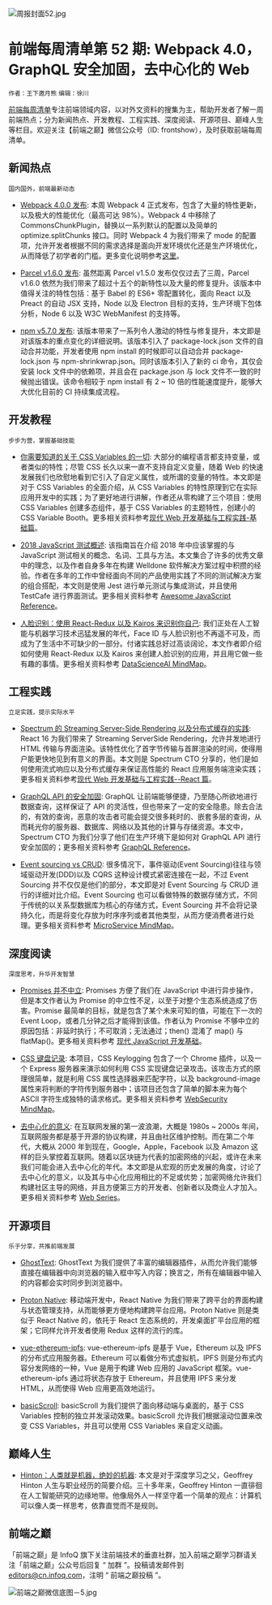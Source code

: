 ![周报封面52.jpg](http://upload-images.jianshu.io/upload_images/1647496-2555c0980f838e48.jpg?imageMogr2/auto-orient/strip%7CimageView2/2/w/1240)

# 前端每周清单第 52 期: Webpack 4.0，GraphQL 安全加固，去中心化的 Web

`作者：王下邀月熊` `编辑：徐川`

[前端每周清单](http://www.infoq.com/cn/FE-Weekly)专注前端领域内容，以对外文资料的搜集为主，帮助开发者了解一周前端热点；分为新闻热点、开发教程、工程实践、深度阅读、开源项目、巅峰人生等栏目。欢迎关注【前端之巅】微信公众号（ID: frontshow），及时获取前端每周清单。

## 新闻热点

`国内国外，前端最新动态`

* [Webpack 4.0.0 发布](https://parg.co/U1f): 本周 Webpack 4 正式发布，包含了大量的特性更新，以及极大的性能优化（最高可达 98%）。Webpack 4 中移除了 CommonsChunkPlugin，替换以一系列默认的配置以及简单的 optimize.splitChunks 接口。同时 Webpack 4 为我们带来了 mode 的配置项，允许开发者根据不同的需求选择是面向开发环境优化还是生产环境优化，从而降低了初学者的门槛。更多变化说明参考[这里](https://parg.co/U1N)。

* [Parcel v1.6.0 发布](https://parg.co/UIi): 虽然距离 Parcel v1.5.0 发布仅仅过去了三周，Parcel v1.6.0 依然为我们带来了超过十五个的新特性以及大量的修复提升。该版本中值得关注的特性包括：基于 Babel 的 ES6+ 零配置转化，面向 React 以及 Preact 的自动 JSX 支持，Node 以及 Electron 目标的支持，生产环境下包体分析，Node 6 以及 W3C WebManifest 的支持等。

* [npm v5.7.0 发布](http://blog.npmjs.org/post/171139955345/v570/amp): 该版本带来了一系列令人激动的特性与修复提升，本文即是对该版本的重点变化的详细说明。该版本引入了 package-lock.json 文件的自动合并功能，开发者使用 npm install 的时候即可以自动合并 package-lock.json 与 npm-shrinkwrap.json。同时该版本引入了新的 ci 命令，其仅会安装 lock 文件中的依赖项，并且会在 package.json 与 lock 文件不一致的时候抛出错误。该命令相较于 npm install 有 2 ~ 10 倍的性能速度提升，能够大大优化目前的 CI 持续集成流程。

## 开发教程

`步步为营，掌握基础技能`

* [你需要知道的关于 CSS Variables 的一切](https://parg.co/UIJ): 大部分的编程语言都支持变量，或者类似的特性；尽管 CSS 长久以来一直不支持自定义变量，随着 Web 的快速发展我们也欣慰地看到它引入了自定义属性，或所谓的变量的特性。本文即是对于 CSS Variables 的全面介绍，从 CSS Variables 的特性原理到它在实际应用开发中的实践；为了更好地进行讲解，作者还从零构建了三个项目：使用 CSS Variables 创建多态组件，基于 CSS Variables 的主题特性，创建小的 CSS Variable Booth。更多相关资料参考[现代 Web 开发基础与工程实践-基础篇](https://parg.co/Ua0)。

* [2018 JavaScript 测试概述](https://parg.co/U14): 该指南旨在介绍 2018 年中应该掌握的与 JavaScript 测试相关的概念、名词、工具与方法。本文集合了许多的优秀文章中的理念，以及作者自身多年在构建 Welldone 软件解决方案过程中积攒的经验。作者在多年的工作中曾经面向不同的产品使用实践了不同的测试解决方案的组合搭配，本文则是使用 Jest 进行单元测试与集成测试，并且使用 TestCafe 进行界面测试。更多相关资料参考 [Awesome JavaScript Reference](https://github.com/wxyyxc1992/Awesome-Reference#javascript)。

* [人脸识别：使用 React-Redux 以及 Kairos 来识别你自己](https://parg.co/U1M): 我们正处在人工智能与机器学习技术迅猛发展的年代，Face ID 与人脸识别也不再遥不可及，而成为了生活中不可缺少的一部分。付诸实践总好过高谈阔论，本文作者即介绍如何使用 React-Redux 以及 Kairos 来创建人脸识别的应用，并且用它做一些有趣的事情。更多相关资料参考 [DataScienceAI MindMap](https://parg.co/Ual)。

## 工程实践

`立足实践，提示实际水平`

* [Spectrum 的 Streaming Server-Side Rendering 以及分布式缓存的实践](https://zeit.co/blog/streaming-server-rendering-at-spectrum): React 16 为我们带来了 Streaming ServerSide Rendering，允许并发地进行 HTML 传输与界面渲染。该特性优化了首字节传输与首屏渲染的时间，使得用户能更快地见到有意义的界面。本文则是 Spectrum CTO 分享的，他们是如何使用流式响应以及分布式缓存来保证高性能的 React 应用服务端渲染实践；更多相关资料参考[现代 Web 开发基础与工程实践--React 篇](https://parg.co/UaY)。

- [GraphQL API 的安全加固](https://parg.co/U1t): GraphQL 让前端能够便捷，乃至随心所欲地进行数据查询，这样保证了 API 的灵活性，但也带来了一定的安全隐患。除去合法的，有效的查询，恶意的攻击者可能会提交很多耗时的、嵌套多层的查询，从而耗光你的服务器、数据库、网络以及其他的计算与存储资源。本文中，Spectrum CTO 为我们分享了他们在生产环境下是如何对 GraphQL API 进行安全加固的；更多相关资料参考 [GraphQL Reference](https://parg.co/UX2)。

- [Event sourcing vs CRUD](https://parg.co/U1V): 很多情况下，事件驱动(Event Sourcing)往往与领域驱动开发(DDD)以及 CQRS 这种设计模式紧密连接在一起，不过 Event Sourcing 并不仅仅是他们的部分，本文即是对 Event Sourcing 与 CRUD 进行的详细对比介绍。Event Sourcing 也可以看做特殊的数据存储方式，不同于传统的以关系型数据库为核心的存储方式，Event Sourcing 并不会将记录持久化，而是将变化存放为时序序列或者其他类型，从而方便消费者进行处理。更多相关资料参考 [MicroService MindMap](https://parg.co/UaS)。

## 深度阅读

`深度思考，升华开发智慧`

* [Promises 并不中立](https://staltz.com/promises-are-not-neutral-enough.html): Promises 方便了我们在 JavaScript 中进行异步操作，但是本文作者认为 Promise 的中立性不足，以至于对整个生态系统造成了伤害。Promise 最简单的目标，就是包含了某个未来可知的值，可能在下一次的 Event Loop，或者几分钟之后才能得到该值。作者认为 Promise 不够中立的原因包括：非延时执行；不可取消；无法通过；then() 混淆了 map() 与 flatMap()。更多相关资料参考 [现代 JavaScript 开发基础](https://parg.co/UIj)。

* [CSS 键盘记录](https://github.com/maxchehab/CSS-Keylogging): 本项目，CSS Keylogging 包含了一个 Chrome 插件，以及一个 Express 服务器来演示如何利用 CSS 实现键盘记录攻击。该攻击方式的原理很简单，就是利用 CSS 属性选择器来匹配字符，以及 background-image 属性来将判断的字符传到服务器中；该项目还包含了简单的脚本来为每个 ASCII 字符生成独特的请求格式。更多相关资料参考 [WebSecurity MindMap](https://parg.co/Uac)。

* [去中心化的意义](https://parg.co/UIk): 在互联网发展的第一波浪潮，大概是 1980s ~ 2000s 年间，互联网服务都是基于开源的协议构建，并且由社区维护控制。而在第二个年代，大概从 2000 年到现在，Google，Apple，Facebook 以及 Amazon 这样的巨头掌控着互联网。随着以区块链为代表的加密网络的兴起，或许在未来我们可能会进入去中心化的年代。本文即是从宏观的历史发展的角度，讨论了去中心化的意义，以及其与中心化应用相比的不足或优势；加密网络允许我们构建社区主导的网络，并且方便第三方的开发者、创新者以及商业人才加入。更多相关资料参考 [Web Series](https://github.com/wxyyxc1992/Web-Series)。

## 开源项目

`乐于分享，共推前端发展`

* [GhostText](https://github.com/GhostText/GhostText): GhostText 为我们提供了丰富的编辑器插件，从而允许我们能够直接在编辑器中向浏览器的输入框中写入内容；换言之，所有在编辑器中输入的内容都会实时同步到浏览器中。

* [Proton Native](https://proton-native.js.org/#/): 移动端开发中，React Native 为我们带来了跨平台的界面构建与状态管理支持，从而能够更方便地构建跨平台应用。Proton Native 则是类似于 React Native 的，依托于 React 生态系统的，开发桌面扩平台应用的框架；它同样允许开发者使用 Redux 这样的流行的库。

* [vue-ethereum-ipfs](https://github.com/redacademy/vue-ethereum-ipfs): vue-ethereum-ipfs 是基于 Vue，Ethereum 以及 IPFS 的分布式应用服务器。Ethereum 可以看做分布式虚拟机，IPFS 则是分布式内容分发网络的一种，Vue 是用于构建 Web 应用的 JavaScript 框架。vue-ethereum-ipfs 通过将状态存放于 Ethereum，并且使用 IPFS 来分发 HTML，从而使得 Web 应用更高效地运行。

* [basicScroll](https://github.com/electerious/basicScroll): basicScroll 为我们提供了面向移动端与桌面的，基于 CSS Variables 控制的独立并发滚动效果。basicScroll 允许我们根据滚动位置来改变 CSS Variables，并且可以使用 CSS Variables 来自定义动画。

## 巅峰人生

* [Hinton：人类就是机器，绝妙的机器](https://parg.co/UIa): 本文是对于深度学习之父，Geoffrey Hinton 人生与职业经历的简要介绍。三十多年来，Geoffrey Hinton 一直徘徊在人工智能研究的边缘地带。他像局外人一样坚守着一个简单的观点：计算机可以像人类一样思考，依靠直觉而不是规则。

## 前端之巅

「前端之巅」是 InfoQ 旗下关注前端技术的垂直社群，加入前端之巅学习群请关注「前端之巅」公众号后回复 “ 加群 ”。投稿请发邮件到 editors@cn.infoq.com，注明 “ 前端之巅投稿 ”。

![前端之巅微信底图－5.jpg](http://upload-images.jianshu.io/upload_images/1647496-01712a993d2b23de.jpg?imageMogr2/auto-orient/strip%7CimageView2/2/w/1240)
